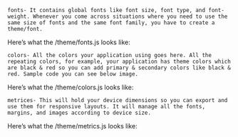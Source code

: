     fonts- It contains global fonts like font size, font type, and font-weight. Whenever you come across situations where you need to use the same size of fonts and the same font family, you have to create a theme/font.

Here’s what the /theme/fonts.js looks like:

    colors- All the colors your application using goes here. All the repeating colors, for example, your application has theme colors which are black & red so you can add primary & secondary colors like black & red. Sample code you can see below image.

Here’s what the /theme/colors.js looks like:

    metrices- This will hold your device dimensions so you can export and use them for responsive layouts. It will manage all the fonts, margins, and images according to device size.

Here’s what the /theme/metrics.js looks like: